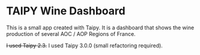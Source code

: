 # TAIPY Wine Dashboard

This is a small app created with Taipy. It is a dashboard that shows the wine production of several AOC / AOP Regions of France.

~~I used Taipy 2.3.~~
I used Taipy 3.0.0 (small refactoring required).



